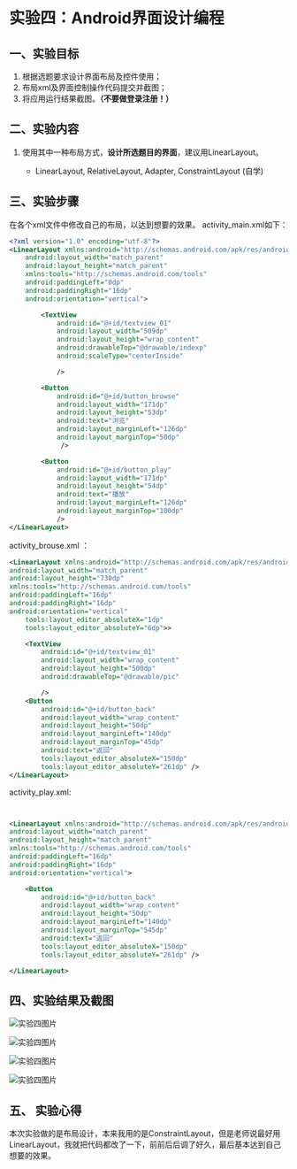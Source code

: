 # 实验四：Android界面设计编程

## 一、实验目标

1. 根据选题要求设计界面布局及控件使用；
2. 布局xml及界面控制操作代码提交并截图；
3. 将应用运行结果截图。**（不要做登录注册！）**

## 二、实验内容

1. 使用其中一种布局方式，**设计所选题目的界面**，建议用LinearLayout。

   * LinearLayout, RelativeLayout, Adapter, ConstraintLayout (自学)

## 三、实验步骤

在各个xml文件中修改自己的布局，以达到想要的效果。
activity_main.xml如下：

```xml
<?xml version="1.0" encoding="utf-8"?>
<LinearLayout xmlns:android="http://schemas.android.com/apk/res/android"
    android:layout_width="match_parent"
    android:layout_height="match_parent"
    xmlns:tools="http://schemas.android.com/tools"
    android:paddingLeft="0dp"
    android:paddingRight="16dp"
    android:orientation="vertical">

        <TextView
            android:id="@+id/textview_01"
            android:layout_width="509dp"
            android:layout_height="wrap_content"
            android:drawableTop="@drawable/indexp"
            android:scaleType="centerInside"

            />

        <Button
            android:id="@+id/button_browse"
            android:layout_width="171dp"
            android:layout_height="53dp"
            android:text="浏览"
            android:layout_marginLeft="126dp"
            android:layout_marginTop="50dp"
             />

        <Button
            android:id="@+id/button_play"
            android:layout_width="171dp"
            android:layout_height="54dp"
            android:text="播放"
            android:layout_marginLeft="126dp"
            android:layout_marginTop="100dp"
            />
</LinearLayout>
```

activity_brouse.xml ：

```xml
<LinearLayout xmlns:android="http://schemas.android.com/apk/res/android"
android:layout_width="match_parent"
android:layout_height="730dp"
xmlns:tools="http://schemas.android.com/tools"
android:paddingLeft="16dp"
android:paddingRight="16dp"
android:orientation="vertical"
    tools:layout_editor_absoluteX="1dp"
    tools:layout_editor_absoluteY="6dp">>

    <TextView
        android:id="@+id/textview_01"
        android:layout_width="wrap_content"
        android:layout_height="500dp"
        android:drawableTop="@drawable/pic"

        />
    <Button
        android:id="@+id/button_back"
        android:layout_width="wrap_content"
        android:layout_height="50dp"
        android:layout_marginLeft="140dp"
        android:layout_marginTop="45dp"
        android:text="返回"
        tools:layout_editor_absoluteX="150dp"
        tools:layout_editor_absoluteY="261dp" />
</LinearLayout>


```

activity_play.xml:

```xml


<LinearLayout xmlns:android="http://schemas.android.com/apk/res/android"
android:layout_width="match_parent"
android:layout_height="match_parent"
xmlns:tools="http://schemas.android.com/tools"
android:paddingLeft="16dp"
android:paddingRight="16dp"
android:orientation="vertical">

    <Button
        android:id="@+id/button_back"
        android:layout_width="wrap_content"
        android:layout_height="50dp"
        android:layout_marginLeft="140dp"
        android:layout_marginTop="545dp"
        android:text="返回"
        tools:layout_editor_absoluteX="150dp"
        tools:layout_editor_absoluteY="261dp" />

</LinearLayout>
```

## 四、实验结果及截图

![实验四图片](https://github.com/1CHONG/android-labs-2020/blob/master/students/net1814080903115/lab4.png)

![实验四图片](https://github.com/1CHONG/android-labs-2020/raw/master/students/net1814080903115/lab2.1.png)

![实验四图片](https://github.com/1CHONG/android-labs-2020/raw/master/students/net1814080903115/lab2.2.png)

![实验四图片](https://github.com/1CHONG/android-labs-2020/raw/master/students/net1814080903115/lab2.3.png)

## 五、 实验心得
本次实验做的是布局设计，本来我用的是ConstraintLayout，但是老师说最好用LinearLayout，我就把代码都改了一下，前前后后调了好久，最后基本达到自己想要的效果。